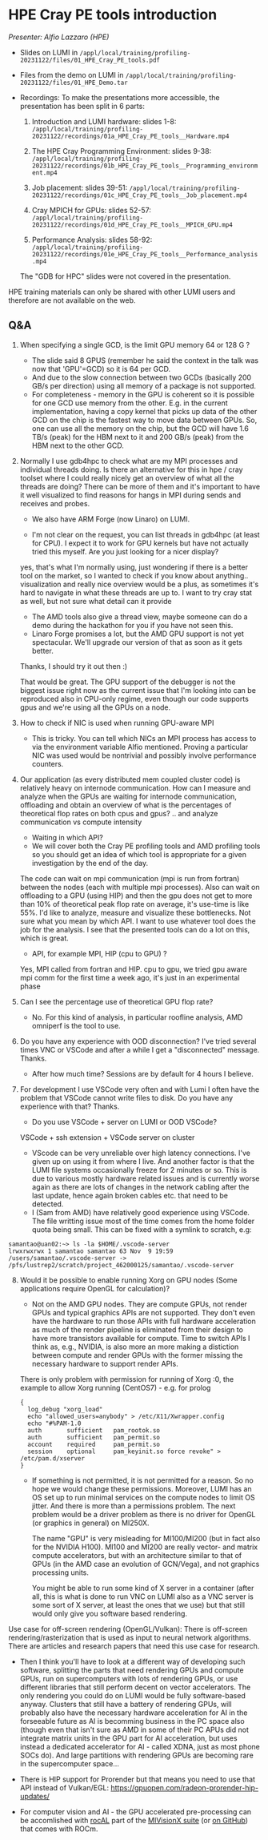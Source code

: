 # HPE Cray PE tools introduction

<em>Presenter: Alfio Lazzaro (HPE)</em>

-   Slides on LUMI in `/appl/local/training/profiling-20231122/files/01_HPE_Cray_PE_tools.pdf`

-   Files from the demo on LUMI in `/appl/local/training/profiling-20231122/files/01_HPE_Demo.tar`

-   Recordings: To make the presentations more accessible, the presentation has been split in
    6 parts:

    1.  Introduction and LUMI hardware: slides 1-8:
        `/appl/local/training/profiling-20231122/recordings/01a_HPE_Cray_PE_tools__Hardware.mp4`

    2.  The HPE Cray Programming Environment: slides 9-38:
        `/appl/local/training/profiling-20231122/recordings/01b_HPE_Cray_PE_tools__Programming_environment.mp4`

    3.  Job placement: slides 39-51:
        `/appl/local/training/profiling-20231122/recordings/01c_HPE_Cray_PE_tools__Job_placement.mp4`

    4.  Cray MPICH for GPUs: slides 52-57:
        `/appl/local/training/profiling-20231122/recordings/01d_HPE_Cray_PE_tools__MPICH_GPU.mp4`

    5.  Performance Analysis: slides 58-92:
        `/appl/local/training/profiling-20231122/recordings/01e_HPE_Cray_PE_tools__Performance_analysis.mp4`

    The "GDB for HPC" slides were not covered in the presentation.

HPE training materials can only be shared with other LUMI users and therefore are not available on the
web.
  
<!--
-   Recording in `/appl/local/training/profiling-20231122/recordings/00_Introduction.mp4`
-->

## Q&A

1.  When specifying a single GCD, is the limit GPU memory 64 or 128 G ?

    -   The slide said 8 GPUS (remember he said the context in the talk was now that 'GPU'=GCD) so it is 64 per GCD.
    -   And due to the slow connection between two GCDs (basically 200 GB/s per direction) using all memory of a package is not supported.
    -   For completeness - memory in the GPU is coherent so it is possible for one GCD use memory from the other. E.g. in the current implementation, having a copy kernel that picks up data of the other GCD on the chip is the fastest way to move data between GPUs. So, one can use all the memory on the chip, but the GCD will have 1.6 TB/s (peak) for the HBM next to it and 200 GB/s (peak) from the HBM next to the other GCD.

2.  Normally I use gdb4hpc to check what are my MPI processes and individual threads doing. Is there an alternative for this in hpe / cray toolset where I could really nicely get an overview of what all the threads are doing? There can be more of them and it's important to have it well visualized to find reasons for hangs in MPI during sends and receives and probes.

    -   We also have ARM Forge (now Linaro) on LUMI.
  
    -   I'm not clear on the request, you can list threads in gdb4hpc (at least for CPU). I expect it to work for GPU kernels but have not actually tried this myself.  Are you just looking for a nicer display?
   
    yes, that's what I'm normally using, just wondering if there is a better tool on the market, so I wanted to check if you know about anything.. visualization and really nice overview would be a plus, as sometimes it's hard to navigate in what these threads are up to. I want to try cray stat as well, but not sure what detail can it provide

    -   The AMD tools also give a thread view, maybe someone can do a demo during the hackathon for you if you have not seen this.
    -   Linaro Forge promises a lot, but the AMD GPU support is not yet spectacular. We'll upgrade our version of that as soon as it gets better.

    Thanks, I should try it out then :)

    That would be great. The GPU support of the debugger is not the biggest issue right now as the current issue that I'm looking into can be reproduced also in CPU-only regime, even though our code supports gpus and we're using all the GPUs on a node.

3.  How to check if NIC is used when running GPU-aware MPI
    -   This is tricky. You can tell which NICs an MPI process has access to via the environment variable Alfio mentioned.  Proving a particular NIC was used would be nontrivial and possibly involve performance counters.
 
4.  Our application (as every distributed mem coupled cluster code) is relatively heavy on internode communication. How can I measure and analyze when the GPUs are waiting for internode communication, offloading and obtain an overview of what is the percentages of theoretical flop rates on both cpus and gpus? .. and analyze communication vs compute intensity

    -   Waiting in which API?
    -   We will cover both the Cray PE profiling tools and AMD profiling tools so you should get an idea of which tool is appropriate for a given investigation by the end of the day.

    The code can wait on mpi communication (mpi is run from fortran) between the nodes (each with multiple mpi processes). Also can wait on offloading to a GPU (using HIP) and then the gpu does not get to more than 10% of theoretical peak flop rate on average, it's use-time is like 55%. I'd like to analyze, measure and visualize these bottlenecks.
    Not sure what you mean by which API. I want to use whatever tool does the job for the analysis.
    I see that the presented tools can do a lot on this, which is great.
    
    -   API, for example MPI, HIP (cpu to GPU) ? 

    Yes, MPI called from fortran and HIP. cpu to gpu, we tried gpu aware mpi comm for the first time a week ago, it's just in an experimental phase

5.  Can I see the percentage use of theoretical GPU flop rate?

    -   No. For this kind of analysis, in particular roofline analysis, AMD omniperf is the tool to use.

6.  Do you have any experience with OOD disconnection? I've tried several times VNC or VSCode and after a while I get a "disconnected" message. Thanks.

    -   After how much time? Sessions are by default for 4 hours I believe.

7.  For development I use VSCode very often and with Lumi I often have the problem that VSCode cannot write files to disk. Do you have any experience with that? Thanks.

    - Do you use VSCode + server on LUMI or OOD VSCode?
    
    VSCode + ssh extension + VSCode server on cluster
    
    - VScode can be very unreliable over high latency connections. I've given up on using it from where I live. And another factor is that the LUMI file systems occasionally freeze for 2 minutes or so. This is due to various mostly hardware related issues and is currently worse again as there are lots of changes in the network cabling after the last update, hence again broken cables etc. that need to be detected.
    - I (Sam from AMD) have relatively good experience using VSCode. The file writting issue most of the time comes from the home folder quota being small. This can be fixed with a symlink to scratch, e.g:
```
samantao@uan02:~> ls -la $HOME/.vscode-server
lrwxrwxrwx 1 samantao samantao 63 Nov  9 19:59 /users/samantao/.vscode-server -> /pfs/lustrep2/scratch/project_462000125/samantao/.vscode-server
```

8.  Would it be possible to enable running Xorg on GPU nodes (Some applications require OpenGL for calculation)?

    -   Not on the AMD GPU nodes. They are compute GPUs, not render GPUs and typical graphics APIs are not supported. They don't even have the hardware to run those APIs with full hardware acceleration as much of the render pipeline is eliminated from their design to have more transistors available for compute. Time to switch APIs I think as, e.g., NVIDIA, is also more an more making a distiction between compute and render GPUs with the former missing the necessary hardware to support render APIs.

    There is only problem with permission for running of Xorg :0, the example to allow Xorg running (CentOS7) - e.g. for prolog
    ```
    {
      log_debug "xorg_load"
      echo "allowed_users=anybody" > /etc/X11/Xwrapper.config
      echo "#%PAM-1.0
      auth       sufficient   pam_rootok.so
      auth       sufficient   pam_permit.so
      account    required     pam_permit.so
      session    optional     pam_keyinit.so force revoke" > /etc/pam.d/xserver
    }
    ```

    -   If something is not permitted, it is not permitted for a reason. So no hope we would change these permissions. Moreover, LUMI has an OS set up to run minimal services on the compute nodes to limit OS jitter. And there is more than a permissions problem. The next problem would be a driver problem as there is no driver for OpenGL (or graphics in general) on MI250X.

        The name "GPU" is very misleading for MI100/MI200 (but in fact also for the NVIDIA H100). MI100 and MI200 are really vector- and matrix compute accelerators, but with an architecture similar to that of GPUs (in the AMD case an evolution of GCN/Vega), and not graphics processing units.
     
        You might be able to run some kind of X server in a container (after all, this is what is done to run VNC on LUMI also as a VNC server is some sort of X server, at least the ones that we use) but that still would only give you software based rendering.
   
   Use case for off-screen rendering (OpenGL/Vulkan): There is off-screen rendering/rasterization that is used as input to neural network algorithms. There are articles and research papers that need this use case for research.

   -   Then I think you'll have to look at a different way of developing such software, splitting the parts that need rendering GPUs and compute GPUs, run on supercomputers with lots of rendering GPUs, or use different libraries that still perform decent on vector accelerators. The only rendering you could do on LUMI would be fully software-based anyway. Clusters that still have a battery of rendering GPUs, will probably also have the necessary hardware acceleration for AI in the forseeable future as AI is becomming business in the PC space also (though even that isn't sure as AMD in some of their PC APUs did not integrate matrix units in the GPU part for AI acceleration, but uses instead a dedicated accelerator for AI - called XDNA, just as most phone SOCs do). And large partitions with rendering GPUs are becoming rare in the supercomputer space...
   
   -   There is HIP support for Prorender but that means you need to use that API instead of Vulkan/EGL: https://gpuopen.com/radeon-prorender-hip-updates/

   -   For computer vision and AI - the GPU accelerated pre-processing can be accomlished with [rocAL](https://rocm.docs.amd.com/projects/rocAL/en/latest/doxygen/html/index.html) part of the [MIVisionX suite](https://rocm.docs.amd.com/projects/MIVisionX/en/latest/) (or [on GitHub](https://github.com/GPUOpen-ProfessionalCompute-Libraries/MIVisionX)) that comes with ROCm.



